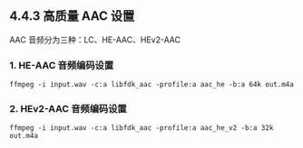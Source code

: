## 4.4.3 高质量 AAC 设置
AAC 音频分为三种：LC、HE-AAC、HEv2-AAC

### 1. HE-AAC 音频编码设置
```shell
ffmpeg -i input.wav -c:a libfdk_aac -profile:a aac_he -b:a 64k out.m4a
```
### 2. HEv2-AAC 音频编码设置
```shell
ffmpeg -i input.wav -c:a libfdk_aac -profile:a aac_he_v2 -b:a 32k out.m4a
```
